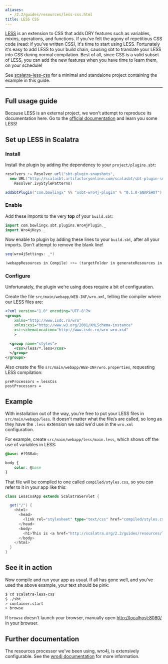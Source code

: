 ```yaml
---
aliases:
  - /2.2/guides/resources/less-css.html
title: LESS CSS
---
```


[LESS](http://lesscss.org/) is an extension to CSS that adds DRY features such as
variables, mixins, operations, and functions.
If you've felt the agony of repetitious CSS code (read: if you've written CSS), it's
time to start using LESS.
Fortunately it's easy to add LESS to your build chain, causing sbt to translate your
LESS into CSS during normal compilation.
Best of all, since CSS is a valid subset of LESS, you can add the new features
when you have time to learn them, on your schedule!

<div class="alert alert-info">
  <span class="badge badge-info"><i class="glyphicon glyphicon-flag"></i></span>
  See
  <a href="{{site.examples}}resources/scalatra-less-css">scalatra-less-css</a>
  for a minimal and standalone project containing the example in this guide.
</div>

----

## Full usage guide
Because LESS is an external project, we won't attempt to reproduce its documentation
here.
Go to the [official documentation](http://lesscss.org/) and learn you some LESS!

## Set up LESS in Scalatra

### Install

Install the plugin by adding the dependency to your `project/plugins.sbt`:

```scala
resolvers += Resolver.url("sbt-plugin-snapshots",
  new URL("http://scalasbt.artifactoryonline.com/scalasbt/sbt-plugin-snapshots/"))(
    Resolver.ivyStylePatterns)

addSbtPlugin("com.bowlingx" %% "xsbt-wro4j-plugin" % "0.1.0-SNAPSHOT")
```

### Enable

Add these imports to the very **top** of your `build.sbt`:

```scala
import com.bowlingx.sbt.plugins.Wro4jPlugin._
import Wro4jKeys._
```

Now enable to plugin by adding these lines to your `build.sbt`, after all your imports.
Don't attempt to remove the blank line!

```scala
seq(wro4jSettings: _*)

(webappResources in Compile) <+= (targetFolder in generateResources in Compile)
```

### Configure
Unfortunately, the plugin we're using does require a bit of configuration.

Create the file `src/main/webapp/WEB-INF/wro.xml`, telling the compiler where our
LESS files are:

```xml
<?xml version="1.0" encoding="UTF-8"?>
<groups
    xmlns="http://www.isdc.ro/wro"
    xmlns:xsi="http://www.w3.org/2001/XMLSchema-instance"
    xsi:schemaLocation="http://www.isdc.ro/wro wro.xsd"
    >

  <group name="styles">
    <css>/less/*.less</css>
  </group>
</groups>
```

Also create the file `src/main/webapp/WEB-INF/wro.properties`, requesting LESS
compilation:

```
preProcessors = lessCss
postProcessors =
```

## Example
With installation out of the way, you're free to put your LESS files in
`src/main/webapp/less`.
It doesn't matter what the file/s are called, so long as they have the `.less`
extension we said we'd use in the `wro.xml` configuration.

For example, create `src/main/webapp/less/main.less`, which shows off the use of
variables in LESS:

```css
@base: #f938ab;

body {
    color: @base
}
```

That file will be compiled to one called `compiled/styles.css`, so you can refer to it
in your app like this:

```scala
class LessCssApp extends ScalatraServlet {

  get("/") {
    <html>
      <head>
        <link rel="stylesheet" type="text/css" href="compiled/styles.css" />
      </head>
      <body>
        <h1>This is <a href="http://scalatra.org/2.2/guides/resources/less-css.html">resources/less-css</a>!</h1>
      </body>
    </html>
  }
}
```

## See it in action
Now compile and run your app as usual. If all has gone well, and you've used the
above example, your text should be pink:

```sh
$ cd scalatra-less-css
$ ./sbt
> container:start
> browse
```

If `browse` doesn't launch your browser, manually open [http://localhost:8080/](http://localhost:8080/) in your browser.

## Further documentation
The resources processor we've been using, wro4j, is extensively configurable.
See the [wro4j documentation](http://code.google.com/p/wro4j/) for more information.
